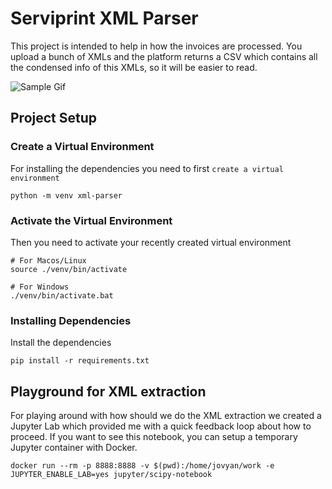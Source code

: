 # Serviprint XML Parser

This project is intended to help in how the invoices are processed. You upload a bunch of XMLs and the platform returns a CSV which contains all the condensed info of this XMLs, so it will be easier to read.

![Sample Gif](https://media.giphy.com/media/vpd79Y5fcxQivinMm5/giphy.gif)

## Project Setup

### Create a Virtual Environment

For installing the dependencies you need to first `create a virtual environment`

```shell
python -m venv xml-parser
```

### Activate the Virtual Environment

Then you need to activate your recently created virtual environment

```shell
# For Macos/Linux
source ./venv/bin/activate

# For Windows
./venv/bin/activate.bat
```

### Installing Dependencies

Install the dependencies

```shell
pip install -r requirements.txt
```

## Playground for XML extraction

For playing around with how should we do the XML extraction we created a Jupyter Lab which provided me with a quick feedback loop about how to proceed. If you want to see this notebook, you can setup a temporary Jupyter container with Docker.

```shell
docker run --rm -p 8888:8888 -v $(pwd):/home/jovyan/work -e JUPYTER_ENABLE_LAB=yes jupyter/scipy-notebook
```

